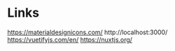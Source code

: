 # Links

https://materialdesignicons.com/
http://localhost:3000/
https://vuetifyjs.com/en/
https://nuxtjs.org/
